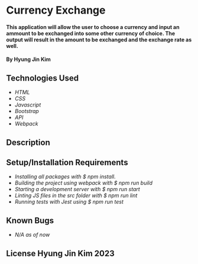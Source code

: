 # Currency Exchange

#### This application will allow the user to choose a currency and input an ammount to be exchanged into some other currency of choice. The output will result in the amount to be exchanged and the exchange rate as well.

#### By Hyung Jin Kim

## Technologies Used

* _HTML_
* _CSS_
* _Javascript_
* _Bootstrap_
* _API_
* _Webpack_

## Description

## Setup/Installation Requirements

* _Installing all packages with $ npm install._
* _Building the project using webpack with $ npm run build_
* _Starting a development server with $ npm run start_
* _Linting JS files in the src folder with $ npm run lint_
* _Running tests with Jest using $ npm run test_

## Known Bugs

* _N/A as of now_

## License Hyung Jin Kim 2023
